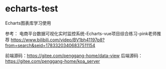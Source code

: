 # echarts-test
Echarts图表库学习使用

参考：
电商平台数据可视化实时监控系统-Echarts-vue项目综合练习-pink老师推荐
https://www.bilibili.com/video/BV1bh41197p8?from=search&seid=17833203406837511154

前端源码：https://gitee.com/penggang-home/data-view
后端源码：https://gitee.com/penggang-home/koa_server

